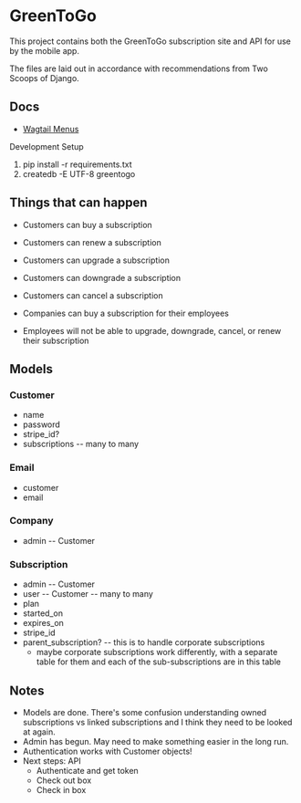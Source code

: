 # GreenToGo

This project contains both the GreenToGo subscription site and API for use by the mobile app.

The files are laid out in accordance with recommendations from Two Scoops of Django.

## Docs

* [Wagtail Menus](https://github.com/rkhleics/wagtailmenus)


Development Setup

1. pip install -r requirements.txt
2. createdb -E UTF-8 greentogo

## Things that can happen

- Customers can buy a subscription
- Customers can renew a subscription
- Customers can upgrade a subscription
- Customers can downgrade a subscription
- Customers can cancel a subscription

- Companies can buy a subscription for their employees
- Employees will not be able to upgrade, downgrade, cancel, or renew their subscription

## Models

### Customer

* name
* password
* stripe_id?
* subscriptions -- many to many

### Email

* customer
* email

### Company

* admin -- Customer

### Subscription

* admin -- Customer
* user -- Customer -- many to many
* plan
* started_on
* expires_on
* stripe_id
* parent_subscription? -- this is to handle corporate subscriptions
    * maybe corporate subscriptions work differently, with a separate table for them and each of the sub-subscriptions are in this table

## Notes

* Models are done. There's some confusion understanding owned subscriptions vs linked subscriptions and I think they need to be looked at again.
* Admin has begun. May need to make something easier in the long run.
* Authentication works with Customer objects!
* Next steps: API
  * Authenticate and get token
  * Check out box
  * Check in box
